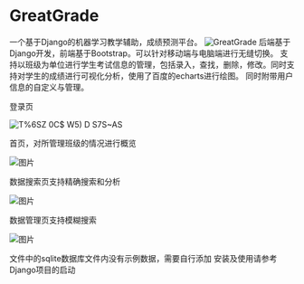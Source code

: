 # GreatGrade
一个基于Django的机器学习教学辅助，成绩预测平台。
![GreatGrade](https://user-images.githubusercontent.com/56829907/160327042-3e4e3308-57bc-4f73-aa81-e32edf9d63bf.png)
后端基于Django开发，前端基于Bootstrap。可以针对移动端与电脑端进行无缝切换。
支持以班级为单位进行学生考试信息的管理，包括录入，查找，删除，修改。同时支持对学生的成绩进行可视化分析，使用了百度的echarts进行绘图。
同时附带用户信息的自定义与管理。

登录页

![T%6SZ 0C$ W5) D S7S~AS](https://user-images.githubusercontent.com/56829907/160327573-d9376165-ab9a-43ce-925f-8b1b794e0c67.png)


首页，对所管理班级的情况进行概览

![图片](https://user-images.githubusercontent.com/56829907/160332458-1f1f6164-cd55-4e97-bb84-83e57cfd82d9.png)

数据搜索页支持精确搜索和分析

![图片](https://user-images.githubusercontent.com/56829907/160332497-c1717799-f917-4fa4-b2a4-45d92706250d.png)

数据管理页支持模糊搜索

![图片](https://user-images.githubusercontent.com/56829907/160332544-4c8573af-638f-41b4-86e9-80ddf69eebc8.png)

文件中的sqlite数据库文件内没有示例数据，需要自行添加
安装及使用请参考Django项目的启动
